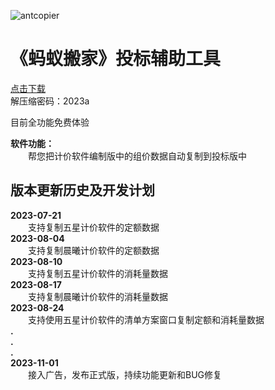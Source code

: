 ![antcopier](https://github.com/tenderoffer/antcopier/assets/140397303/c25b4b4e-86be-45fd-a541-0e2855345282)   
# **《蚂蚁搬家》投标辅助工具**

[点击下载](https://raw.githubusercontent.com/tenderoffer/AntCopier/main/蚂蚁搬家投标辅助工具.rar)    
解压缩密码：2023a    

目前全功能免费体验    

**软件功能：**    
&emsp;&emsp;帮您把计价软件编制版中的组价数据自动复制到投标版中

## 版本更新历史及开发计划
**2023-07-21**    
&emsp;&emsp;支持复制五星计价软件的定额数据    
**2023-08-04**     
&emsp;&emsp;支持复制晨曦计价软件的定额数据    
**2023-08-10**    
&emsp;&emsp;支持复制五星计价软件的消耗量数据    
**2023-08-17**    
&emsp;&emsp;支持复制晨曦计价软件的消耗量数据    
**2023-08-24**    
&emsp;&emsp;支持使用五星计价软件的清单方案窗口复制定额和消耗量数据    
**.**    
**.**    
**.**    
**2023-11-01**    
&emsp;&emsp;接入广告，发布正式版，持续功能更新和BUG修复       



